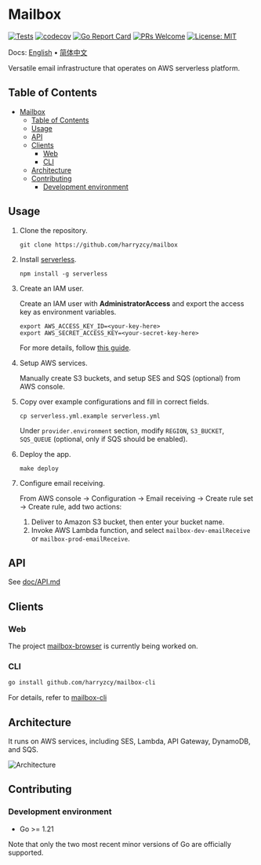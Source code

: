 # Mailbox

[![Tests](https://github.com/harryzcy/mailbox/actions/workflows/test.yml/badge.svg)](https://github.com/harryzcy/mailbox/actions)
[![codecov](https://codecov.io/gh/harryzcy/mailbox/branch/main/graph/badge.svg)](https://codecov.io/gh/harryzcy/mailbox)
[![Go Report Card](https://goreportcard.com/badge/github.com/harryzcy/mailbox)](https://goreportcard.com/report/github.com/harryzcy/mailbox)
[![PRs Welcome](https://img.shields.io/badge/PRs-welcome-brightgreen.svg?style=flat)](http://makeapullrequest.com)
[![License: MIT](https://img.shields.io/github/license/harryzcy/mailbox)](https://opensource.org/licenses/MIT)

Docs: [English](README.md) • [简体中文](README_zh.md)

Versatile email infrastructure that operates on AWS serverless platform.

## Table of Contents

- [Mailbox](#mailbox)
  - [Table of Contents](#table-of-contents)
  - [Usage](#usage)
  - [API](#api)
  - [Clients](#clients)
    - [Web](#web)
    - [CLI](#cli)
  - [Architecture](#architecture)
  - [Contributing](#contributing)
    - [Development environment](#development-environment)

## Usage

1. Clone the repository.

    ```shell
    git clone https://github.com/harryzcy/mailbox
    ```

1. Install [serverless](https://github.com/serverless/serverless).

    ```shell
    npm install -g serverless
    ```

1. Create an IAM user.

    Create an IAM user with **AdministratorAccess** and export the access key as environment variables.

    ```shell
    export AWS_ACCESS_KEY_ID=<your-key-here>
    export AWS_SECRET_ACCESS_KEY=<your-secret-key-here>
    ```

    For more details, follow [this guide](https://www.serverless.com/framework/docs/providers/aws/guide/credentials).

1. Setup AWS services.

    Manually create S3 buckets, and setup SES and SQS (optional) from AWS console.

1. Copy over example configurations and fill in correct fields.

    ```shell
    cp serverless.yml.example serverless.yml
    ```

    Under `provider.environment` section, modify `REGION`, `S3_BUCKET`, `SQS_QUEUE` (optional, only if SQS should be enabled).

1. Deploy the app.

    ```shell
    make deploy
    ```

1. Configure email receiving.

    From AWS console -> Configuration -> Email receiving -> Create rule set -> Create rule, add two actions:

    1. Deliver to Amazon S3 bucket, then enter your bucket name.
    2. Invoke AWS Lambda function, and select `mailbox-dev-emailReceive` or `mailbox-prod-emailReceive`.

## API

See [doc/API.md](doc/api.md)

## Clients

### Web

The project [mailbox-browser](https://github.com/harryzcy/mailbox-browser) is currently being worked on.

### CLI

```bash
go install github.com/harryzcy/mailbox-cli
```

For details, refer to [mailbox-cli](https://github.com/harryzcy/mailbox-cli)

## Architecture

It runs on AWS services, including SES, Lambda, API Gateway, DynamoDB, and SQS.

![Architecture](./doc/architecture.svg)

## Contributing

### Development environment

- Go >= 1.21

Note that only the two most recent minor versions of Go are officially supported.

